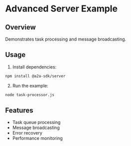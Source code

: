 # Advanced Server Example

## Overview
Demonstrates task processing and message broadcasting.

## Usage
1. Install dependencies:
```bash
npm install @a2a-sdk/server
```

2. Run the example:
```bash
node task-processor.js
```

## Features
- Task queue processing
- Message broadcasting
- Error recovery
- Performance monitoring
